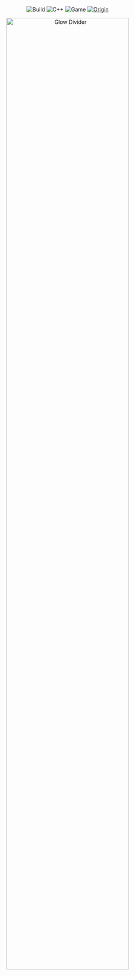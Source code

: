 <h1 align="center" style="
  font-family: 'Segoe UI', 'Inter', sans-serif;
  font-weight: 900;
  font-size: 3.5rem;
  letter-spacing: -1px;
  background: url('https://raw.githubusercontent.com/istokez/gradient-assets/main/cyber-gradient.gif') repeat-x;
  -webkit-background-clip: text;
  -webkit-text-fill-color: transparent;
  background-size: 400% 100%;
  text-transform: uppercase;
  margin-bottom: 0.5em;
">
  PROJECT
</h1>

<p align="center">
  <img src="https://img.shields.io/badge/build-passing-00e676?style=for-the-badge&labelColor=20232a&logo=github&logoColor=white" alt="Build"/>
  <img src="https://img.shields.io/badge/language-C++-00599C?style=for-the-badge&labelColor=20232a&logo=c%2B%2B&logoColor=white" alt="C++"/>
  <img src="https://img.shields.io/badge/game-TF2-f39c12?style=for-the-badge&labelColor=20232a&logo=steam&logoColor=white" alt="Game"/>
  <a href="https://www.unknowncheats.me/forum/team-fortress-2-a/436430-seowned-featured-cheat.html" target="_blank" rel="noopener">
    <img src="https://img.shields.io/badge/origin-SEOwned-0078ff?style=for-the-badge&labelColor=20232a&logo=github&logoColor=white" alt="Origin"/>
  </a>
</p>

<p align="center">
  <img src="https://raw.githubusercontent.com/istokez/gradient-assets/main/line-glow.gif" width="80%" alt="Glow Divider"/>
</p>
